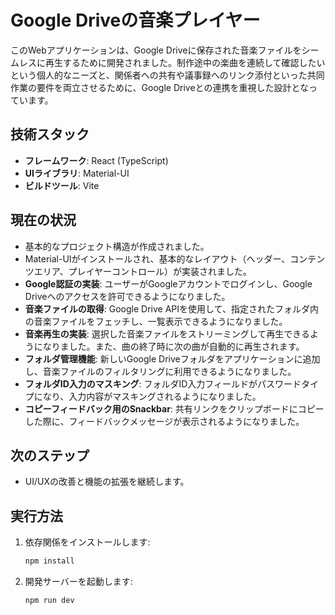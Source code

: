 # Google Driveの音楽プレイヤー

このWebアプリケーションは、Google Driveに保存された音楽ファイルをシームレスに再生するために開発されました。制作途中の楽曲を連続して確認したいという個人的なニーズと、関係者への共有や議事録へのリンク添付といった共同作業の要件を両立させるために、Google Driveとの連携を重視した設計となっています。

## 技術スタック

- **フレームワーク**: React (TypeScript)
- **UIライブラリ**: Material-UI
- **ビルドツール**: Vite

## 現在の状況

- 基本的なプロジェクト構造が作成されました。
- Material-UIがインストールされ、基本的なレイアウト（ヘッダー、コンテンツエリア、プレイヤーコントロール）が実装されました。
- **Google認証の実装**: ユーザーがGoogleアカウントでログインし、Google Driveへのアクセスを許可できるようになりました。
- **音楽ファイルの取得**: Google Drive APIを使用して、指定されたフォルダ内の音楽ファイルをフェッチし、一覧表示できるようになりました。
- **音楽再生の実装**: 選択した音楽ファイルをストリーミングして再生できるようになりました。また、曲の終了時に次の曲が自動的に再生されます。
- **フォルダ管理機能**: 新しいGoogle Driveフォルダをアプリケーションに追加し、音楽ファイルのフィルタリングに利用できるようになりました。
- **フォルダID入力のマスキング**: フォルダID入力フィールドがパスワードタイプになり、入力内容がマスキングされるようになりました。
- **コピーフィードバック用のSnackbar**: 共有リンクをクリップボードにコピーした際に、フィードバックメッセージが表示されるようになりました。

## 次のステップ

- UI/UXの改善と機能の拡張を継続します。

## 実行方法

1. 依存関係をインストールします:
   ```bash
   npm install
   ```
2. 開発サーバーを起動します:
   ```bash
   npm run dev
   ```
